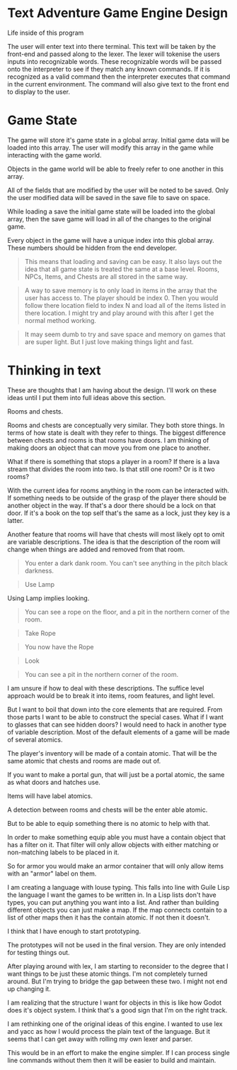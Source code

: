 
# Text Adventure Game Engine Design


Life inside of this program

The user will enter text into there terminal.
This text will be taken by the front-end and passed along to the lexer.
The lexer will tokenise the users inputs into recognizable words.
These recognizable words will be passed onto the interpreter to see if they match any known commands.
If it is recognized as a valid command then the interpreter executes that command in the current environment.
The command will also give text to the front end to display to the user.

# Game State

The game will store it's game state in a global array.
Initial game data will be loaded into this array.
The user will modify this array in the game while interacting with the game world.

Objects in the game world will be able to freely refer to one another in this array.

All of the fields that are modified by the user will be noted to be saved.
Only the user modified data will be saved in the save file to save on space.

While loading a save the initial game state will be loaded into the global array, then the save game will load in all of the changes to the original game.

Every object in the game will have a unique index into this global array.
These numbers should be hidden from the end developer.

> This means that loading and saving can be easy.
> It also lays out the idea that all game state is treated the same at a base level.
> Rooms, NPCs, Items, and Chests are all stored in the same way.

> A way to save memory is to only load in items in the array that the user has access to.
> The player should be index 0. Then you would follow there location field to index N and load all of the items listed in there location.
> I might try and play around with this after I get the normal method working.

> It may seem dumb to try and save space and memory on games that are super light.
> But I just love making things light and fast.

# Thinking in text

These are thoughts that I am having about the design.
I'll work on these ideas until I put them into full ideas above this section.

Rooms and chests.

Rooms and chests are conceptually very similar.
They both store things. In terms of how state is dealt with they refer to things.
The biggest difference between chests and rooms is that rooms have doors.
I am thinking of making doors an object that can move you from one place to another.

What if there is something that stops a player in a room?
If there is a lava stream that divides the room into two. Is that still one room? Or is it two rooms?

With the current idea for rooms anything in the room can be interacted with. If something needs to be outside of the grasp of the player there should be another object in the way.
If that's a door there should be a lock on that door. If it's a book on the top self that's the same as a lock, just they key is a latter.

Another feature that rooms will have that chests will most likely opt to omit are variable descriptions.
The idea is that the description of the room will change when things are added and removed from that room.

> You enter a dark dank room.
> You can't see anything in the pitch black darkness.

> Use Lamp

Using Lamp implies looking.

> You can see a rope on the floor, and a pit in the northern corner of the room.

> Take Rope

> You now have the Rope

> Look

> You can see a pit in the northern corner of the room.

I am unsure if how to deal with these descriptions.
The suffice level approach would be to break it into items, room features, and light level.

But I want to boil that down into the core elements that are required. From those parts I want to be able to construct the special cases.
What if I want to glasses that can see hidden doors? I would need to hack in another type of variable description.
Most of the default elements of a game will be made of several atomics.

The player's inventory will be made of a contain atomic. That will be the same atomic that chests and rooms are made out of.

If you want to make a portal gun, that will just be a portal atomic, the same as what doors and hatches use.

Items will have label atomics.

A detection between rooms and chests will be the enter able atomic.

But to be able to equip something there is no atomic to help with that.

In order to make something equip able you must have a contain object that has a filter on it.
That filter will only allow objects with either matching or non-matching labels to be placed in it.

So for armor you would make an armor container that will only allow items with an "armor" label on them.

I am creating a language with louse typing.
This falls into line with Guile Lisp the language I want the games to be written in.
In a Lisp lists don't have types, you can put anything you want into a list.
And rather than building different objects you can just make a map. If the map connects contain to a list of other maps then it has the contain atomic. If not then it doesn't.

I think that I have enough to start prototyping.

The prototypes will not be used in the final version. They are only intended for testing things out.

After playing around with lex, I am starting to reconsider to the degree that I want things to be just these atomic things.
I'm not completely turned around. But I'm trying to bridge the gap between these two. I might not end up changing it.

I am realizing that the structure I want for objects in this is like how Godot does it's object system. I think that's a good sign that I'm on the right track.


I am rethinking one of the original ideas of this engine. I wanted to use lex and yacc as how I would process the plain text of the language.
But it seems that I can get away with rolling my own lexer and parser.

This would be in an effort to make the engine simpler.
If I can process single line commands without them then it will be easier to build and maintain. 
